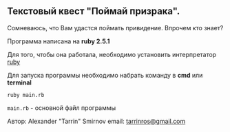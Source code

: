 ## Текстовый квест "Поймай призрака".

Сомневаюсь, что Вам удастся поймать привидение. Впрочем кто знает?

Программа написана на __ruby 2.5.1__

Для того, чтобы она работала, необходимо установить интерпрeтатор 
[ruby](https://www.ruby-lang.org/en/news/2018/03/28/ruby-2-5-1-released)



Для запуска программы необходимо набрать команду в __cmd__ или __terminal__

`ruby main.rb`


`main.rb` - основной файл программы

Автор: Alexander "Tarrin" Smirnov
email: tarrinros@gmail.com